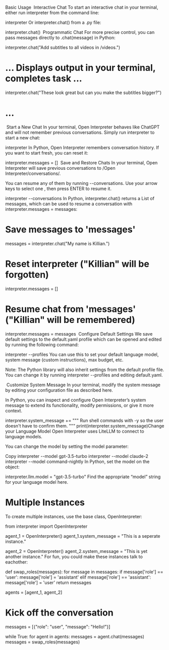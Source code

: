 Basic Usage
​
Interactive Chat
To start an interactive chat in your terminal, either run interpreter from the command line:


interpreter
Or interpreter.chat() from a .py file:


interpreter.chat()
​
Programmatic Chat
For more precise control, you can pass messages directly to .chat(message) in Python:


interpreter.chat("Add subtitles to all videos in /videos.")

# ... Displays output in your terminal, completes task ...

interpreter.chat("These look great but can you make the subtitles bigger?")

# ...
​
Start a New Chat
In your terminal, Open Interpreter behaves like ChatGPT and will not remember previous conversations. Simply run interpreter to start a new chat:


interpreter
In Python, Open Interpreter remembers conversation history. If you want to start fresh, you can reset it:


interpreter.messages = []
​
Save and Restore Chats
In your terminal, Open Interpreter will save previous conversations to <your application directory>/Open Interpreter/conversations/.

You can resume any of them by running --conversations. Use your arrow keys to select one , then press ENTER to resume it.


interpreter --conversations
In Python, interpreter.chat() returns a List of messages, which can be used to resume a conversation with interpreter.messages = messages:


# Save messages to 'messages'
messages = interpreter.chat("My name is Killian.")

# Reset interpreter ("Killian" will be forgotten)
interpreter.messages = []

# Resume chat from 'messages' ("Killian" will be remembered)
interpreter.messages = messages
​
Configure Default Settings
We save default settings to the default.yaml profile which can be opened and edited by running the following command:


interpreter --profiles
You can use this to set your default language model, system message (custom instructions), max budget, etc.

Note: The Python library will also inherit settings from the default profile file. You can change it by running interpreter --profiles and editing default.yaml.

​
Customize System Message
In your terminal, modify the system message by editing your configuration file as described here.

In Python, you can inspect and configure Open Interpreter’s system message to extend its functionality, modify permissions, or give it more context.


interpreter.system_message += """
Run shell commands with -y so the user doesn't have to confirm them.
"""
print(interpreter.system_message)
​
Change your Language Model
Open Interpreter uses LiteLLM to connect to language models.

You can change the model by setting the model parameter:


Copy
interpreter --model gpt-3.5-turbo
interpreter --model claude-2
interpreter --model command-nightly
In Python, set the model on the object:


interpreter.llm.model = "gpt-3.5-turbo"
Find the appropriate “model” string for your language model here.


# Multiple Instances
To create multiple instances, use the base class, OpenInterpreter:


from interpreter import OpenInterpreter

agent_1 = OpenInterpreter()
agent_1.system_message = "This is a seperate instance."

agent_2 = OpenInterpreter()
agent_2.system_message = "This is yet another instance."
For fun, you could make these instances talk to eachother:


def swap_roles(messages):
    for message in messages:
        if message['role'] == 'user':
            message['role'] = 'assistant'
        elif message['role'] == 'assistant':
            message['role'] = 'user'
    return messages

agents = [agent_1, agent_2]

# Kick off the conversation
messages = [{"role": "user", "message": "Hello!"}]

while True:
    for agent in agents:
        messages = agent.chat(messages)
        messages = swap_roles(messages)